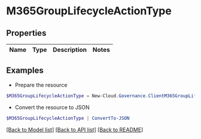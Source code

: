 # M365GroupLifecycleActionType
## Properties

Name | Type | Description | Notes
------------ | ------------- | ------------- | -------------

## Examples

- Prepare the resource
```powershell
$M365GroupLifecycleActionType = New-Cloud.Governance.ClientM365GroupLifecycleActionType 
```

- Convert the resource to JSON
```powershell
$M365GroupLifecycleActionType | ConvertTo-JSON
```

[[Back to Model list]](../README.md#documentation-for-models) [[Back to API list]](../README.md#documentation-for-api-endpoints) [[Back to README]](../README.md)

